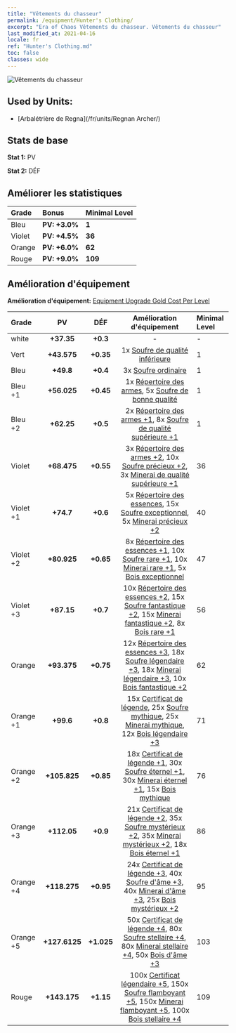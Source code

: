 ```yaml
---
title: "Vêtements du chasseur"
permalink: /equipment/Hunter's Clothing/
excerpt: "Era of Chaos Vêtements du chasseur. Vêtements du chasseur"
last_modified_at: 2021-04-16
locale: fr
ref: "Hunter's Clothing.md"
toc: false
classes: wide
---
```


  ![Vêtements du chasseur](/images/e/e_99024.png)

## Used by Units:

* [Arbalétrière de Regna](/fr/units/Regnan Archer/) 


## Stats de base
 **Stat 1:** PV

 **Stat 2:** DÉF

## Améliorer les statistiques

  |     Grade    |   Bonus | Minimal Level | 
  |:-------------|:--------|:--------------| 
  | Bleu | **PV: +3.0%** | **1** | 
  | Violet | **PV: +4.5%** | **36** | 
  | Orange | **PV: +6.0%** | **62** | 
  | Rouge | **PV: +9.0%** | **109** | 


## Amélioration d'équipement
 **Amélioration d'équipement:** [Equipment Upgrade Gold Cost Per Level](/equipment/EquipmentUpgradeCostPerLevel/) 

  |          Grade      | PV | DÉF | Amélioration d'équipement | Minimal Level |
  |:--------------------|:---------:|:---------:|:----------------:|:--------------|
  | white | **+37.35** | **+0.3** | - | - |
  | Vert | **+43.575** | **+0.35** | 1x [Soufre de qualité inférieure](/fr/Items/mat_3/) | 1 |
  | Bleu | **+49.8** | **+0.4** | 3x [Soufre ordinaire](/fr/Items/mat_9/) | 1 |
  | Bleu +1 | **+56.025** | **+0.45** | 1x [Répertoire des armes](/fr/Items/mat_18/), 5x [Soufre de bonne qualité](/fr/Items/mat_15/) | 1 |
  | Bleu +2 | **+62.25** | **+0.5** | 2x [Répertoire des armes +1](/fr/Items/mat_25/), 8x [Soufre de qualité supérieure +1](/fr/Items/mat_22/) | 1 |
  | Violet | **+68.475** | **+0.55** | 3x [Répertoire des armes +2](/fr/Items/mat_32/), 10x [Soufre précieux +2](/fr/Items/mat_29/), 3x [Minerai de qualité supérieure +1](/fr/Items/mat_19/) | 36 |
  | Violet +1 | **+74.7** | **+0.6** | 5x [Répertoire des essences](/fr/Items/mat_39/), 15x [Soufre exceptionnel](/fr/Items/mat_36/), 5x [Minerai précieux +2](/fr/Items/mat_26/) | 40 |
  | Violet +2 | **+80.925** | **+0.65** | 8x [Répertoire des essences +1](/fr/Items/mat_46/), 10x [Soufre rare +1](/fr/Items/mat_43/), 10x [Minerai rare +1](/fr/Items/mat_40/), 5x [Bois exceptionnel](/fr/Items/mat_34/) | 47 |
  | Violet +3 | **+87.15** | **+0.7** | 10x [Répertoire des essences +2](/fr/Items/mat_53/), 15x [Soufre fantastique +2](/fr/Items/mat_50/), 15x [Minerai fantastique +2](/fr/Items/mat_47/), 8x [Bois rare +1](/fr/Items/mat_41/) | 56 |
  | Orange | **+93.375** | **+0.75** | 12x [Répertoire des essences +3](/fr/Items/mat_60/), 18x [Soufre légendaire +3](/fr/Items/mat_57/), 18x [Minerai légendaire +3](/fr/Items/mat_54/), 10x [Bois fantastique +2](/fr/Items/mat_48/) | 62 |
  | Orange +1 | **+99.6** | **+0.8** | 15x [Certificat de légende](/fr/Items/mat_67/), 25x [Soufre mythique](/fr/Items/mat_64/), 25x [Minerai mythique](/fr/Items/mat_61/), 12x [Bois légendaire +3](/fr/Items/mat_55/) | 71 |
  | Orange +2 | **+105.825** | **+0.85** | 18x [Certificat de légende +1](/fr/Items/mat_74/), 30x [Soufre éternel +1](/fr/Items/mat_71/), 30x [Minerai éternel +1](/fr/Items/mat_68/), 15x [Bois mythique](/fr/Items/mat_62/) | 76 |
  | Orange +3 | **+112.05** | **+0.9** | 21x [Certificat de légende +2](/fr/Items/mat_81/), 35x [Soufre mystérieux +2](/fr/Items/mat_78/), 35x [Minerai mystérieux +2](/fr/Items/mat_75/), 18x [Bois éternel +1](/fr/Items/mat_69/) | 86 |
  | Orange +4 | **+118.275** | **+0.95** | 24x [Certificat de légende +3](/fr/Items/mat_88/), 40x [Soufre d'âme +3](/fr/Items/mat_85/), 40x [Minerai d'âme +3](/fr/Items/mat_82/), 25x [Bois mystérieux +2](/fr/Items/mat_76/) | 95 |
  | Orange +5 | **+127.6125** | **+1.025** | 50x [Certificat de légende +4](/fr/Items/mat_95/), 80x [Soufre stellaire +4](/fr/Items/mat_92/), 80x [Minerai stellaire +4](/fr/Items/mat_89/), 50x [Bois d'âme +3](/fr/Items/mat_83/) | 103 |
  | Rouge | **+143.175** | **+1.15** | 100x [Certificat légendaire +5](/fr/Items/mat_102/), 150x [Soufre flamboyant +5](/fr/Items/mat_99/), 150x [Minerai flamboyant +5](/fr/Items/mat_96/), 100x [Bois stellaire +4](/fr/Items/mat_90/) | 109 |

